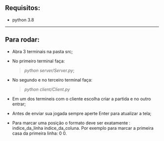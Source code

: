 ## Requisitos:

- python 3.8

---

## Para rodar:

- Abra 3 terminais na pasta src;

- No primeiro terminal faça: 

  > _python server/Server.py_;

- No segundo e no terceiro terminal faça:

  > _python client/Client.py_

- Em um dos termineis com o cliente escolha criar a partida e no outro entrar;

- Antes de enviar sua jogada sempre aperte Enter para atualizar a tela;

- Para marcar uma posição o formato deve ser exatamente : indice_da_linha indice_da_coluna. Por exemplo para marcar a primeira casa da primeira linha: 0 0.



